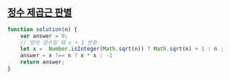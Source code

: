 ## <a href='https://school.programmers.co.kr/learn/courses/30/lessons/12934'>정수 제곱근 판별</a>

```javascript 
function solution(n) {
    var answer = 0;
    // 양의 정수일 때 x + 1 반환
    let x =  Number.isInteger(Math.sqrt(n)) ? Math.sqrt(n) + 1 : n ;
    answer = x !== n ? x * x : -1   
    return answer;
}
```
